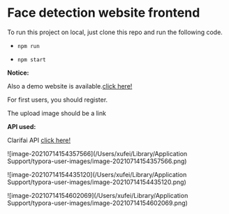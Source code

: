 # Face detection website frontend

To run this project on local, just clone this repo and run the following code.

+ `npm run`

+ `npm start`



**Notice:**

Also a demo website is available.[click here!](https://feifeirun97.github.io/web-detection-app-frontend/)

For first users, you should register.

The upload image should be a link



**API used:**

Clarifai API [click here!](https://www.clarifi.org/)



![image-20210714154357566](/Users/xufei/Library/Application Support/typora-user-images/image-20210714154357566.png)

![image-20210714154435120](/Users/xufei/Library/Application Support/typora-user-images/image-20210714154435120.png)

![image-20210714154602069](/Users/xufei/Library/Application Support/typora-user-images/image-20210714154602069.png)
